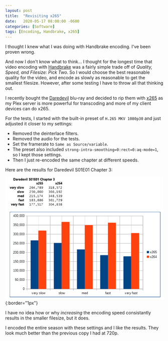 ```yaml
---
layout: post
title:  "Revisiting x265"
date:   2020-05-17 08:00:00 -0600
categories: [Software]
tags: [Encoding, Handbrake, x265]
---
```


I thought I knew what I was doing with Handbrake encoding. I've been proven wrong.

And now I don't know what to think... I thought for the longest time that video encoding with [Handbrake](https://handbrake.fr) was a fairly simple trade off of *Quality, Speed, and Filesize: Pick Two*. So I would choose the best reasonable quality for the video, and encode as slowly as reasonable to get the smallest filesize. However, after some testing I have to throw all that thinking out.

I recently bought the [Daredevil](https://www.imdb.com/title/tt3322312/) blu-ray and decided to rip them with [x265](https://infogalactic.com/info/High_Efficiency_Video_Coding) as my Plex server is more powerful for transcoding and more of my client devices can do x265.

For the tests, I started with the built-in preset of `H.265 MKV 1080p30` and just adjusted it closer to my settings:

* Removed the deinterlace filters.
* Removed the audio for the tests.
* Set the framerate to `Same as Source/variable`.
* The preset also included `strong-intra-smoothing=0:rect=0:aq-mode=1`, so I kept those settings.
* Then I just re-encoded the same chapter at different speeds.

Here are the results for Daredevil S01E01 Chapter 3:

![x265 testing results](/assets/2020/05/revisiting-x265.png){:border="1px"}

I have no idea how or why *increasing* the encoding speed consistantly results in the smaller filesize, but it does.

I encoded the entire season with these settings and I like the results. They look much better than the previous copy I had at 720p.
